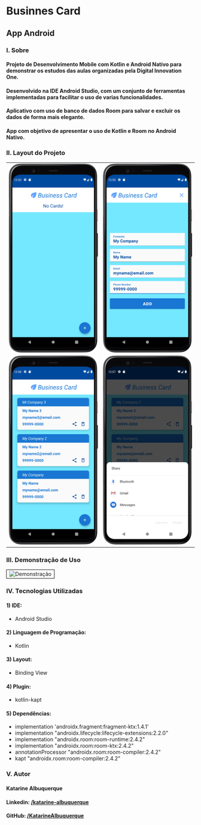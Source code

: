 # Businnes Card
## App Android

### I. Sobre

#### Projeto de Desenvolvimento Mobile com Kotlin e Android Nativo para demonstrar os estudos das aulas organizadas pela Digital Innovation One.

#### Desenvolvido na IDE Android Studio, com um conjunto de ferramentas implementadas para facilitar o uso de varias funcionalidades.

#### Aplicativo com uso de banco de dados Room para salvar e excluir os dados de forma mais elegante.

#### App com objetivo de apresentar o uso de Kotlin e Room no Android Nativo.  

### II. Layout do Projeto

<table>
    <tr>
        <td width="250"><img src="./images/img1.png" alt="Tela Inicial" width="100%" /></td>
        <td width="250"><img src="./images/img2.png" alt="Tela de Cadastro" width="100%" /></td>
    </tr>
    <tr>
        <td width="250"><img src="./images/img3.png" alt="Lista de Cards" width="100%" /></td>
        <td width="250"><img src="./images/img4.png" alt="Compartilhar" width="100%" /></td>
    </tr>
</table>


### III. Demonstração de Uso

<table width="100%">
    <tr>
        <td style="border: 1px solid #000">
            <img  src="./images/video.gif" alt="Demonstração" width="100%" />
        </td>
    </tr>
</table>

### IV. Tecnologias Utilizadas
#### 1) IDE:
* Android Studio
#### 2) Linguagem de Programação:
* Kotlin
#### 3) Layout:
* Binding View
#### 4) Plugin:
* kotlin-kapt
#### 5) Dependências:
* implementation 'androidx.fragment:fragment-ktx:1.4.1'
* implementation "androidx.lifecycle:lifecycle-extensions:2.2.0"
* implementation "androidx.room:room-runtime:2.4.2"
* implementation "androidx.room:room-ktx:2.4.2"
* annotationProcessor "androidx.room:room-compiler:2.4.2"
* kapt "androidx.room:room-compiler:2.4.2"

### V. Autor
#### Katarine Albuquerque
#### Linkedin: <a href="https://www.linkedin.com/in/katarine-albuquerque/">/katarine-albuquerque</a>
#### GitHub: <a href="https://github.com/KatarineAlbuquerque">/KatarineAlbuquerque</a>
